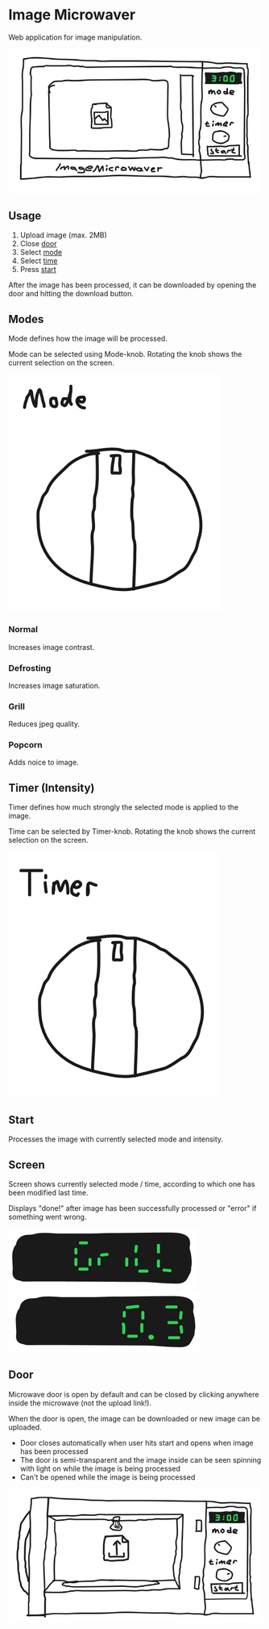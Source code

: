 # Image Microwaver

Web application for image manipulation.

![](public/microwave_closed_example.png)

## Usage

1. Upload image (max. 2MB)
2. Close [door](#door)
3. Select [mode](#mode)
4. Select [time](#time)
5. Press [start](#start)

After the image has been processed, it can be downloaded by opening the door and hitting the download button.

## Modes

<a name="mode"></a>

Mode defines how the image will be processed.

Mode can be selected using Mode-knob. Rotating the knob shows the current selection on the screen.

![](public/mode_knob_example.png)

### Normal

Increases image contrast.

### Defrosting

Increases image saturation.

### Grill

Reduces jpeg quality.

### Popcorn

Adds noice to image.

## Timer (Intensity)

<a name="time"></a>

Timer defines how much strongly the selected mode is applied to the image.

Time can be selected by Timer-knob. Rotating the knob shows the current selection on the screen.

![](public/timer_knob_example.png)

## Start

<a name="start"></a>

Processes the image with currently selected mode and intensity.

## Screen

Screen shows currently selected mode / time, according to which one has been modified last time.

Displays "done!" after image has been successfully processed or "error" if something went wrong.

![](public/screen_mode_example.png)
![](public/screen_timer_example.png)

## Door

<a name="door"></a>

Microwave door is open by default and can be closed by clicking anywhere inside the microwave (not the upload link!).

When the door is open, the image can be downloaded or new image can be uploaded.

- Door closes automatically when user hits start and opens when image has been processed
- The door is semi-transparent and the image inside can be seen spinning with light on while the image is being processed
- Can't be opened while the image is being processed

![](public/microwave_open_example.png)
